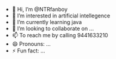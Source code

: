 - 👋 Hi, I’m @NTRfanboy
- 👀 I’m interested in artificial intellegence
- 🌱 I’m currently learning java
- 💞️ I’m looking to collaborate on ...
- 📫 To reach me by calling 9441633210
- 😄 Pronouns: ...
- ⚡ Fun fact: ...

<!---
NTRfanboy/NTRfanboy is a ✨ special ✨ repository because its `README.md` (this file) appears on your GitHub profile.
You can click the Preview link to take a look at your changes.
--->
